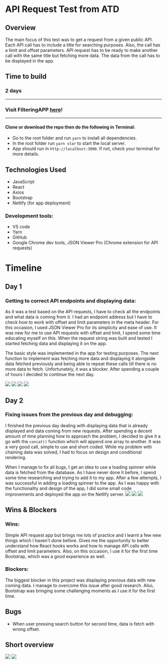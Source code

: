 # API Request Test from ATD

## Overview

The main focus of this test was to get a request from a given public API. Each API call has to include a title for searching purposes. Also, the call has a limit and offset parameters. API request has to be ready to make another call with the same title but fetching more data. The data from the call has to be displayed in the app.

## Time to build

### 2 days

---

### Visit FilteringAPP **[here](https://filteringatd.netlify.app/)**!

---

#### Clone or download the repo then do the following in Terminal:

- Go to the root folder and run `yarn` to install all dependencies.
- In the root folder run `yarn star` to start the local server.
- App should run in `http://localhost:3000`. If not, check your terminal for more details.

## Technologies Used

- JavaScript
- React
- Axios
- Bootstrap
- Netlify (for app deployment)

### Development tools:

- VS code
- Yarn
- GitHub
- Google Chrome dev tools, JSON Viewer Pro (Chrome extension for API requests)

# Timeline

## Day 1

### Getting to correct API endpoints and displaying data:

As it was a test based on the API requests, I have to check all the endpoints and what data is coming from it. I had an endpoint address but I have to check how to work with offset and limit parameters in the meta header. For this occasion, I used JSON Viewer Pro for its simplicity and ease of use. It was new for me to use API requests with offset and limit, I spend some time educating myself on this. When the request string was built and tested I started fetching data and displaying it on the app.

The basic style was implemented in the app for testing purposes. The next function to implement was fetching more data and displaying it alongside data fetched previously and being able to repeat these calls till there is no more data to fetch. Unfortunately, it was a blocker. After spending a couple of hours I decided to continue the next day.

![](readmeAssets/API%20request%20code.png)
![](readmeAssets/json%20viewer1.png)
![](readmeAssets/json%20viewer%202.png)
![](readmeAssets/json%20viewer%203.png)

## Day 2

### Fixing issues from the previous day and debugging:

I finished the previous day dealing with displaying data that is already displayed and data coming from new requests. After spending a decent amount of time planning how to approach the problem, I decided to give it a go with the `concat()` function which will append one array to another. It was a very good call, simple to use and short coded. While my problem with chaining data was solved, I had to focus on design and conditional rendering.

When I manage to fix all bugs, I get an idea to use a loading spinner while data is fetched from the database. As I have never done it before, I spend some time researching and trying to add it to my app. After a few attempts, I was successful in adding a loading spinner to the app. As I was happy with the functionality and design of the app, I did some small code improvements and deployed the app on the Netlify server.
![](readmeAssets/getData.png)
![](readmeAssets/useEffect.png)
![](readmeAssets/loading%20spinner.png)

## Wins & Blockers

### Wins:

Simple API request app but brings me lots of practice and I learnt a few new things which I haven't done before. Gives me the opportunity to better understand how React hooks works and how to manage API calls with offset and limit parameters. Also, on this occasion, I use it for the first time Bootstrap, which was a good experience as well.

### Blockers:

The biggest blocker in this project was displaying previous data with new coming data. I manage to overcome this issue after good research. Also, Bootstrap was bringing some challenging moments as I use it for the first time.

## Bugs

- When user pressing search button for second time, data is fetch with wrong offset.

## Short overview

![](readmeAssets/page%20loaded.png)
![](readmeAssets/error%20message.png)
